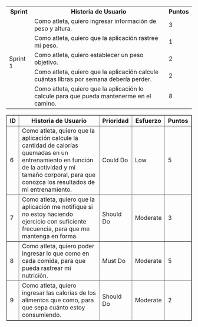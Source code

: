 <table>
    <tr>
        <th>Sprint</th>
        <th>Historia de Usuario</th>
        <th>Puntos</th>
    </tr>
    <tr>
        <td rowspan="5">Sprint 1</td>
        <td>Como atleta, quiero ingresar información de peso y altura.</td>
        <td>3</td>
    </tr>
    <tr>
        <td>Como atleta, quiero que la aplicación rastree mi peso.</td>
        <td>1</td>
    </tr>
    <tr>
        <td>Como atleta, quiero establecer un peso objetivo.</td>
        <td>2</td>
    </tr>
    <tr>
        <td>Como atleta, quiero que la aplicación calcule cuántas libras por semana debería perder.</td>
        <td>2</td>
    </tr>
    <tr>
        <td>Como atleta, quiero que la aplicación lo calcule para que pueda mantenerme en el camino.</td>
        <td>8</td>
    </tr>
    <!-- Agrega las filas restantes de la misma manera -->
</table>

<table border="1">
    <tr>
        <th>ID</th>
        <th>Historia de Usuario</th>
        <th>Prioridad</th>
        <th>Esfuerzo</th>
        <th>Puntos</th>
    </tr>
    <tr>
        <td>6</td>
        <td>Como atleta, quiero que la aplicación calcule la cantidad de calorías quemadas en un entrenamiento en función de la actividad y mi tamaño corporal, para que conozca los resultados de mi entrenamiento.</td>
        <td>Could Do</td>
        <td>Low</td>
        <td>5</td>
    </tr>
    <tr>
        <td>7</td>
        <td>Como atleta, quiero que la aplicación me notifique si no estoy haciendo ejercicio con suficiente frecuencia, para que me mantenga en forma.</td>
        <td>Should Do</td>
        <td>Moderate</td>
        <td>3</td>
    </tr>
    <tr>
        <td>8</td>
        <td>Como atleta, quiero poder ingresar lo que como en cada comida, para que pueda rastrear mi nutrición.</td>
        <td>Must Do</td>
        <td>Moderate</td>
        <td>5</td>
    </tr>
    <tr>
        <td>9</td>
        <td>Como atleta, quiero ingresar las calorías de los alimentos que como, para que sepa cuánto estoy consumiendo.</td>
        <td>Should Do</td>
        <td>Moderate</td>
        <td>2</td>
    </tr>
</table>

